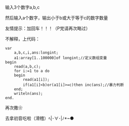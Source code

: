 输入3个数字a,b,c

然后输入a个数字，输出小于b或大于等于c的数字数量

友情提示：加回车！！！（P党请再次略过）

不解释，上代码：

```
var
    a,b,c,i,ans:longint;
    a1:array[1..100000]of longint;//定义数组变量
begin
    read(a,b,c);
    for i:=1 to a do
    begin
        read(a1[i]);
        if(a1[i]<b)or(a1[i]>=c)then inc(ans);//暴力判断
    end;
    writeln(ans);
end.

```
再次撒❀

去拿初音吃啦（滑稽）ﾍ|･∀･|ﾉ*~● 